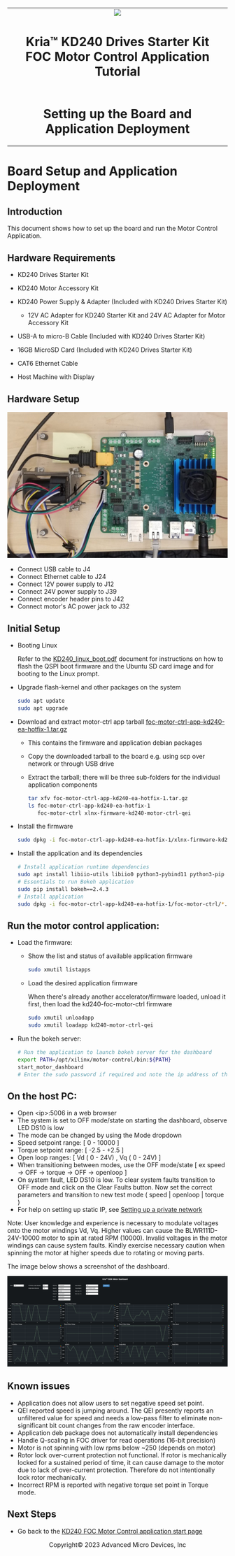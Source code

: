 ﻿<table class="sphinxhide">
 <tr>
   <td align="center"><img src="../../media/xilinx-logo.png" width="30%"/><h1> Kria&trade; KD240 Drives Starter Kit <br>FOC Motor Control Application Tutorial</h1>
   </td>
 </tr>
 <tr>
 <td align="center"><h1>Setting up the Board and Application Deployment</h1>

 </td>
 </tr>
</table>

# Board Setup and Application Deployment

## Introduction

This document shows how to set up the board and run the Motor Control
Application.

## Hardware Requirements

* KD240 Drives Starter Kit

* KD240 Motor Accessory Kit

* KD240 Power Supply & Adapter (Included with KD240 Drives Starter Kit)
    * 12V AC Adapter for KD240 Starter Kit and 24V AC Adapter for Motor
      Accessory Kit

* USB-A to micro-B Cable (Included with KD240 Drives Starter Kit)

* 16GB MicroSD Card (Included with KD240 Drives Starter Kit)

* CAT6 Ethernet Cable

* Host Machine with Display

## Hardware Setup

![KD240-Setup](./media/KD240_setup.jpg)

* Connect USB cable to J4
* Connect Ethernet cable to J24
* Connect 12V power supply to J12
* Connect 24V power supply to J39
* Connect encoder header pins to J42
* Connect motor's AC power jack to J32

## Initial Setup

* Booting Linux

  Refer to the [KD240_linux_boot.pdf](
  https://www.xilinx.com/member/forms/download/design-license-xef.html?filename=KD240_linux_boot.pdf)
  document for instructions on how to flash the QSPI boot firmware and the
  Ubuntu SD card image and for booting to the Linux prompt.

* Upgrade flash-kernel and other packages on the system

  ```bash
  sudo apt update
  sudo apt upgrade
  ```

* Download and extract motor-ctrl app tarball
  [foc-motor-ctrl-app-kd240-ea-hotfix-1.tar.gz](
  https://www.xilinx.com/member/forms/download/design-license-xef.html?filename=foc-motor-ctrl-app-kd240-ea.tar.gz)
    * This contains the firmware and application debian packages
    * Copy the downloaded tarball to the board e.g. using scp over network or
      through USB drive
    * Extract the tarball; there will be three sub-folders for the individual
      application components

      ```bash
      tar xfv foc-motor-ctrl-app-kd240-ea-hotfix-1.tar.gz
      ls foc-motor-ctrl-app-kd240-ea-hotfix-1
         foc-motor-ctrl xlnx-firmware-kd240-motor-ctrl-qei
      ```

* Install the firmware

  ```bash
  sudo dpkg -i foc-motor-ctrl-app-kd240-ea-hotfix-1/xlnx-firmware-kd240-motor-ctrl-qei/*.deb
  ```

* Install the application and its dependencies

  ```bash
  # Install application runtime dependencies
  sudo apt install libiio-utils libiio0 python3-pybind11 python3-pip
  # Essentials to run Bokeh application
  sudo pip install bokeh==2.4.3
  # Install application
  sudo dpkg -i foc-motor-ctrl-app-kd240-ea-hotfix-1/foc-motor-ctrl/*.deb
  ```

## Run the motor control application:

* Load the firmware:

  * Show the list and status of available application firmware

    ```bash
    sudo xmutil listapps
    ```

  * Load the desired application firmware

    When there's already another accelerator/firmware loaded, unload it
    first, then load the kd240-foc-motor-ctrl firmware

    ```bash
    sudo xmutil unloadapp
    sudo xmutil loadapp kd240-motor-ctrl-qei
    ```

* Run the bokeh server:

  ```bash
  # Run the application to launch bokeh server for the dashboard
  export PATH=/opt/xilinx/motor-control/bin:${PATH}
  start_motor_dashboard
  # Enter the sudo password if required and note the ip address of the board
  ```

## On the host PC:

* Open &lt;ip&gt;:5006 in a web browser
* The system is set to OFF mode/state on starting the dashboard,
  observe LED DS10 is low
* The mode can be changed by using the Mode dropdown
* Speed setpoint range: [ 0  - 10000 ]
* Torque setpoint range: [ -2.5 - +2.5 ]
* Open loop ranges: [ Vd ( 0 - 24V) , Vq ( 0 - 24V) ]
* When transitioning between modes, use the OFF mode/state [ ex speed → OFF →
  torque → OFF → openloop ]
* On system fault, LED DS10 is low. To clear system faults transition to OFF
  mode and click on the Clear Faults button. Now set the correct parameters and
  transition to new test mode ( speed | openloop | torque )
* For help on setting up static IP, see [Setting up a private network](
  https://github.com/Xilinx/vck190-base-trd/blob/2022.1/docs/source/run/run-dashboard.rst#setting-up-a-private-network)

Note: User knowledge and experience is necessary to modulate voltages onto the
motor windings Vd, Vq. Higher values can cause the BLWR111D-24V-10000 motor to
spin at rated RPM (10000). Invalid voltages in the motor windings can cause
system faults. Kindly exercise necessary caution when spinning the motor
at higher speeds due to rotating or moving parts.

The image below shows a screenshot of the dashboard.

![Motor-Control-Dashboard](./media/Motor_Control_Dashboard.jpg)

## Known issues

* Application does not allow users to set negative speed set point.
* QEI reported speed is jumping around. The QEI presently reports an unfiltered
  value for speed and needs a low-pass filter to eliminate non-significant bit
  count changes from the raw encoder interface.
* Application deb package does not automatically install dependencies
* Handle Q-scaling in FOC driver for read operations (16-bit precision)
* Motor is not spinning with low rpms below ~250 (depends on motor)
* Rotor lock over-current protection not functional. If rotor is mechanically
  locked for a sustained period of time, it can cause damage to the motor due
  to lack of over-current protection. Therefore do not intentionally lock rotor
  mechanically.
* Incorrect RPM is reported with negative torque set point in Torque mode.

## Next Steps

* Go back to the [KD240 FOC Motor Control application start page](../foc_motor_control_landing)

<!---

Licensed under the Apache License, Version 2.0 (the "License"); you may not use
this file except in compliance with the License.

You may obtain a copy of the License at http://www.apache.org/licenses/LICENSE-2.0.

Unless required by applicable law or agreed to in writing, software distributed
under the License is distributed on an "AS IS" BASIS, WITHOUT WARRANTIES OR
CONDITIONS OF ANY KIND, either express or implied. See the License for the
specific language governing permissions and limitations under the License.

-->

<p class="sphinxhide" align="center">Copyright&copy; 2023 Advanced Micro Devices, Inc</p>

